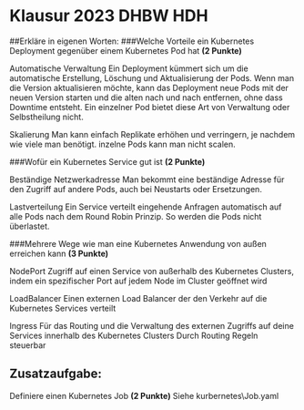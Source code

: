 # Klausur 2023 DHBW HDH

##Erkläre in eigenen Worten:
   ###Welche Vorteile ein Kubernetes Deployment gegenüber einem Kubernetes Pod hat **(2 Punkte)**

Automatische Verwaltung
   Ein Deployment kümmert sich um die automatische Erstellung, Löschung und Aktualisierung der Pods. 
   Wenn man die Version aktualisieren möchte, kann das Deployment neue Pods mit der neuen Version starten und die alten nach und nach entfernen, ohne dass Downtime entsteht. 
   Ein einzelner Pod bietet diese Art von Verwaltung oder Selbstheilung nicht.

Skalierung
   Man kann einfach Replikate erhöhen und verringern, je nachdem wie viele man benötigt.
   inzelne Pods kann man nicht scalen.


   ###Wofür ein Kubernetes Service gut ist **(2 Punkte)**

   Beständige Netzwerkadresse
    Man bekommt eine beständige Adresse für den Zugriff auf andere Pods, auch bei Neustarts oder Ersetzungen.

   Lastverteilung
    Ein Service verteilt eingehende Anfragen automatisch auf alle Pods nach dem Round Robin Prinzip.
    So werden die Pods nicht überlastet.



   ###Mehrere Wege wie man eine Kubernetes Anwendung von außen erreichen kann **(3 Punkte)**

   NodePort
     Zugriff auf einen Service von außerhalb des Kubernetes Clusters, indem ein spezifischer Port auf jedem Node im Cluster geöffnet wird

   LoadBalancer
     Einen externen Load Balancer der den Verkehr auf die Kubernetes Services verteilt
      
   Ingress
    Für das Routing und die Verwaltung des externen Zugriffs auf deine Services innerhalb des Kubernetes Clusters
    Durch Routing Regeln steuerbar



## Zusatzaufgabe:

Definiere einen Kubernetes Job **(2 Punkte)**
Siehe kurbernetes\Job.yaml 